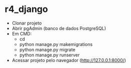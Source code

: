 # r4_django
- Clonar projeto
- Abrir pgAdmin (banco de dados PostgreSQL)
- Em CMD:
  - cd <caminho para a pasta do projeto>
  - python manage.py makemigrations
  - python manage.py migrate
  - python manage.py runserver
- Acessar projeto pelo navegador (http://127.0.0.1:8000/)
